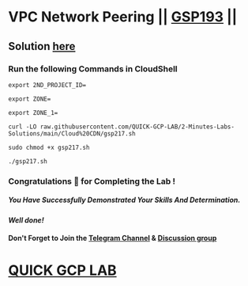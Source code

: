 # VPC Network Peering || [GSP193](https://www.cloudskillsboost.google/focuses/964?parent=catalog) ||

## Solution [here]()

### Run the following Commands in CloudShell

```
export 2ND_PROJECT_ID=

export ZONE=

export ZONE_1=
```
```
curl -LO raw.githubusercontent.com/QUICK-GCP-LAB/2-Minutes-Labs-Solutions/main/Cloud%20CDN/gsp217.sh

sudo chmod +x gsp217.sh

./gsp217.sh
```

### Congratulations 🎉 for Completing the Lab !

##### *You Have Successfully Demonstrated Your Skills And Determination.*

#### *Well done!*

#### Don't Forget to Join the [Telegram Channel](https://t.me/QuickGcpLab) & [Discussion group](https://t.me/QuickGcpLabChats)

# [QUICK GCP LAB](https://www.youtube.com/@quickgcplab)